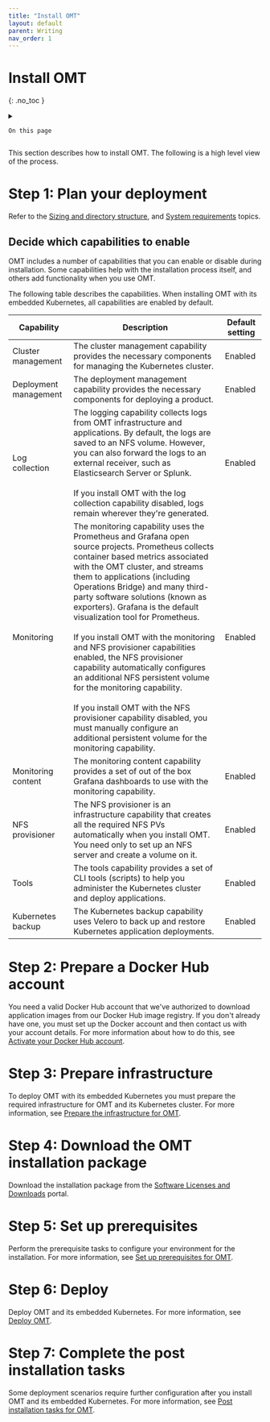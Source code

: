 ```yaml
---
title: "Install OMT"
layout: default
parent: Writing
nav_order: 1
---
```


# Install OMT
{: .no_toc }

<details close markdown="block">
  <summary>
  
    On this page
	
  </summary>
  {: .text-delta }
- TOC
{:toc}
</details>

This section describes how to install OMT. The following is a high level view of the process.

# Step 1: Plan your deployment

Refer to the [Sizing and directory structure](https://docs.microfocus.com/doc/OMT/24.2/DirectoryStructureEmbedded), and [System requirements](https://docs.microfocus.com/doc/OMT/24.2/SystemReqsEmbed) topics.

## Decide which capabilities to enable

OMT includes a number of capabilities that you can enable or disable during installation. Some capabilities help with the installation process itself, and others add functionality when you use OMT.

The following table describes the capabilities. When installing OMT with its embedded Kubernetes, all capabilities are enabled by default.


|Capability|Description|Default setting|
|---|---|---|
|Cluster management|The cluster management capability provides the necessary components for managing the Kubernetes cluster.|Enabled|
|Deployment management|The deployment management capability provides the necessary components for deploying a product.|Enabled|
|Log collection|The logging capability collects logs from OMT infrastructure and applications. By default, the logs are saved to an NFS volume. However, you can also forward the logs to an external receiver, such as Elasticsearch Server or Splunk.<br /><br />If you install OMT with the log collection capability disabled, logs remain wherever they're generated.|Enabled|
|Monitoring|The monitoring capability uses the Prometheus and Grafana open source projects. Prometheus collects container based metrics associated with the OMT cluster, and streams them to applications (including Operations Bridge) and many third-party software solutions (known as exporters). Grafana is the default visualization tool for Prometheus.<br /><br />If you install OMT with the monitoring and NFS provisioner capabilities enabled, the NFS provisioner capability automatically configures an additional NFS persistent volume for the monitoring capability.<br /><br />If you install OMT with the NFS provisioner capability disabled, you must manually configure an additional persistent volume for the monitoring capability.|Enabled|
|Monitoring content|The monitoring content capability provides a set of out of the box Grafana dashboards to use with the monitoring capability.|Enabled|
|NFS provisioner|The NFS provisioner is an infrastructure capability that creates all the required NFS PVs automatically when you install OMT. You need only to set up an NFS server and create a volume on it.|Enabled|
|Tools|The tools capability provides a set of CLI tools (scripts) to help you administer the Kubernetes cluster and deploy applications.|Enabled|
|Kubernetes backup|The Kubernetes backup capability uses Velero to back up and restore Kubernetes application deployments.|Enabled|
		

# Step 2: Prepare a Docker Hub account

You need a valid Docker Hub account that we've authorized to download application images from our Docker Hub image registry. If you don't already have one, you must set up the Docker account and then contact us with your account details. For more information about how to do this, see [Activate your Docker Hub account](https://docs.microfocus.com/doc/OMT/24.2/ActivateDockerAccountEmbed).

# Step 3: Prepare infrastructure

To deploy OMT with its embedded Kubernetes you must prepare the required infrastructure for OMT and its Kubernetes cluster. For more information, see [Prepare the infrastructure for OMT](https://docs.microfocus.com/doc/OMT/24.2/InfraEmbedded).

# Step 4: Download the OMT installation package

Download the installation package from the [Software Licenses and Downloads](https://sld.microfocus.com/mysoftware/index) portal.

# Step 5: Set up prerequisites

Perform the prerequisite tasks to configure your environment for the installation. For more information, see [Set up prerequisites for OMT](https://docs.microfocus.com/doc/OMT/24.2/InstallPrereqsEmbed).

# Step 6: Deploy

Deploy OMT and its embedded Kubernetes. For more information, see [Deploy OMT](https://docs.microfocus.com/doc/OMT/24.2/DeployEmbed).

# Step 7: Complete the post installation tasks

Some deployment scenarios require further configuration after you install OMT and its embedded Kubernetes. For more information, see [Post installation tasks for OMT](https://docs.microfocus.com/doc/OMT/24.2/PostInstallEmbed).